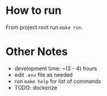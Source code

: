 # How to run

From project root run `make run`.

# Other Notes

- development time: ~(3 - 4) hours
- edit `.env` file as needed
- run `make help` for list of commands
- TODO: dockerize
